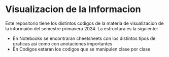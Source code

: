# Visualizacion de la Informacion

Este repositorio tiene los distintos codigos de la materia de visualizacion de la informaión del semestre primavera 2024. La estructura es la siguiente: 
- En Notebooks se encontraran cheetsheets con los distintos tipos de graficas así como con anotaciones importantes
- En Codigos estaran los codigos que se manipulen clase por clase 
